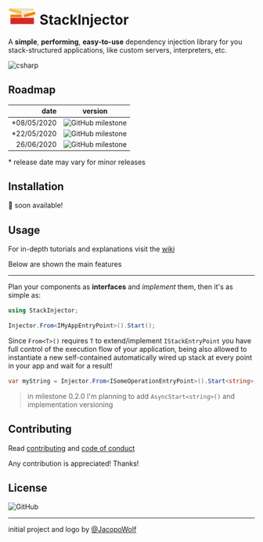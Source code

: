 <h1> 
    <img src="logo/StackInjector_logo_notext.svg" height="35px" /> 
    StackInjector
</h1>
 

A **simple**, **performing**, **easy-to-use** dependency injection library for you stack-structured applications, like custom servers, interpreters, etc.

![csharp](https://img.shields.io/badge/-Standard_2.1-purple?logo=.net) 

## Roadmap

| date | version |
|-:|-|
| \*08/05/2020 | ![GitHub milestone](https://img.shields.io/github/milestones/progress-percent/jacopowolf/stackinjector/2) |
| \*22/05/2020 | ![GitHub milestone](https://img.shields.io/github/milestones/progress-percent/jacopowolf/stackinjector/3) |
| 26/06/2020 | ![GitHub milestone](https://img.shields.io/github/milestones/progress-percent/jacopowolf/stackinjector/1) |

\* release date may vary for minor releases

## Installation

:construction: soon available!

## Usage

For in-depth tutorials and explanations visit the [wiki](https://github.com/JacopoWolf/StackInjector/wiki)

Below are shown the main features

---

Plan your components as **interfaces** and *implement* them, then it's as simple as:
```cs
using StackInjector;
```

```cs
Injector.From<IMyAppEntryPoint>().Start();
```

Since `From<T>()` requires `T` to extend/implement `IStackEntryPoint` you have full control of the execution flow of your application, being also allowed to instantiate a new self-contained automatically wired up stack at every point in your app and wait for a result! 

```cs
var myString = Injector.From<ISomeOperationEntryPoint>().Start<string>();
```

> in milestone 0.2.0 I'm planning to add `AsyncStart<string>()` and implementation versioning


## Contributing

Read [contributing](CONTRIBUTING.md) and [code of conduct](CODE_OF_CONDUCT.md)

Any contribution is appreciated! Thanks!

## License

![GitHub](https://img.shields.io/github/license/jacopowolf/stackinjector)

---
initial project and logo by [@JacopoWolf](https://github.com/JacopoWolf)
